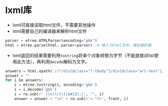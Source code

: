 # lxml库

* lxml可直接读取html文件，不需要其他操作
* lxml需要自己的编译器来解析html文件

```python
parser = etree.HTMLParser(encoding="gbk")
html = etree.parse(html, parser=parser)  # 输入为html文件，增加解析器
```

* lxml返回的结果需要利用`tostring`将单个对象转换为字节（不能直接对list使用此方法），再利用`decode`解码为文字。

```python
answers = html.xpath('//*/div[@class="l-tbody"]/div[@class="art-text"]/p')
answer = ""
for i in answers:
    i = etree.tostring(i, encoding='gbk')
    i = i.decode('gbk')
    i = re.sub(r' |\n|\r|\t|&#13|;|', "", i)
    answer = answer + "\n" + re.sub(r'<.*?>', front, i)
```

